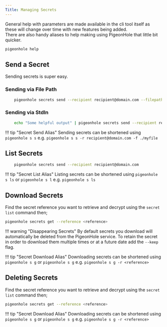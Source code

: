 ```yaml
---
Title: Managing Secrets
---
```

General help with parameters are made available in the cli tool itself as these will change over time with new features being added.    
There are also handy aliases to help making using PigeonHole that little bit quicker.

``` bash
pigeonhole help
```


## Send a Secret
Sending secrets is super easy.

### Sending via File Path 
``` bash
    pigeonhole secrets send --recipient recipient@domain.com --filepath ./myfile
```

### Sending via StdIn
``` bash
    echo "Some helpful output" | pigeonhole secrets send --recipient recipient@domain.com
```

!!! tip "Secret Send Alias"
    Sending secrets can be shortened using `pigeonhole s s` e.g.
    ```
    pigeonhole s s -r recipient@domain.com -f ./myfile
    ```
## List Secrets
``` bash
    pigeonhole secrets send --recipient recipient@domain.com
```
!!! tip "Secret List Alias"
    Listing secrets can be shortened using `pigeonhole s ls` or `pigeonhole s l` e.g.
    ```
    pigeonhole s ls
    ```

## Download Secrets
Find the secret reference you want to retrieve and decrypt using the `secret list` command then;
``` bash
pigeonhole secrets get --reference <reference>
```
!!! warning "Disappearing Secrets"
    By default secrets you download will automatically be deleted from the PigeonHole service.
    To retain the secret in order to download them multiple times or at a future date add the `--keep` flag.


!!! tip "Secret Download Alias"
    Downloading secrets can be shortened using `pigeonhole s g` or `pigeonhole s g` e.g.
    ```
    pigeonhole s g -r <reference>
    ```
## Deleting Secrets
Find the secret reference you want to retrieve and decrypt using the `secret list` command then;
``` bash
pigeonhole secrets get --reference <reference>
```
!!! tip "Secret Download Alias"
    Downloading secrets can be shortened using `pigeonhole s g` or `pigeonhole s g` e.g.
    ```
    pigeonhole s g -r <reference>
    ```
